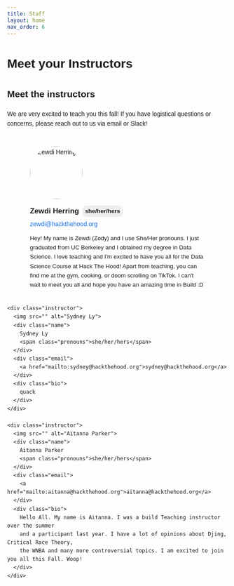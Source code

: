 ```yaml
---
title: Staff
layout: home
nav_order: 6
---
```

<h1>Meet your Instructors</h1>  

<!DOCTYPE html>
<html lang="en">
<head>
  <meta charset="UTF-8">
  <title>Meet the Instructors</title>
  <style>
    body {
      font-family: Arial, sans-serif;
      margin: 40px;
      line-height: 1.6;
    }

    h2 {
      color: #1a73e8;
    }

    .instructors {
      display: flex;
      justify-content: space-around;
      flex-wrap: wrap;
      margin-top: 20px;
    }

    .instructor {
      max-width: 400px;
      text-align: left;
      margin: 20px;
    }

    .instructor img {
      width: 120px;
      height: 120px;
      border-radius: 50%;
      object-fit: cover;
      margin-bottom: 10px;
    }

    .name {
      font-weight: bold;
      font-size: 1.2em;
      display: flex;
      align-items: center;
      margin: 5px 0;
    }

    .pronouns {
      background: #eee;
      border-radius: 10px;
      font-size: 0.8em;
      padding: 2px 6px;
      margin-left: 8px;
    }

    .email a {
      color: #1a73e8;
      text-decoration: none;
    }

    .email a:hover {
      text-decoration: underline;
    }

    .bio {
      margin-top: 10px;
      font-size: 0.95em;
    }
  </style>
</head>
<body>
  <h2>Meet the instructors</h2>
  <p>
    We are very excited to teach you this fall! If you have logistical questions or concerns,
    please reach out to us via email or Slack!
  </p>

  <div class="instructors">
    <div class="instructor">
      <img src="" alt="Zewdi Herring">
      <div class="name">
        Zewdi Herring
        <span class="pronouns">she/her/hers</span>
      </div>
      <div class="email">
        <a href="mailto:zewdi@hackthehood.org">zewdi@hackthehood.org</a>
      </div>
      <div class="bio">
        Hey! My name is Zewdi (Zody) and I use She/Her pronouns. I just graduated from UC Berkeley 
        and I obtained my degree in Data Science. I love teaching and I'm excited to have you all for 
        the Data Science Course at Hack The Hood! Apart from teaching, you can find me at the gym, cooking, 
        or doom scrolling on TikTok. I can't wait to meet you all and hope you have an amazing time in Build :D
      </div>
    </div>

    <div class="instructor">
      <img src="" alt="Sydney Ly">
      <div class="name">
        Sydney Ly
        <span class="pronouns">she/her/hers</span>
      </div>
      <div class="email">
        <a href="mailto:sydney@hackthehood.org">sydney@hackthehood.org</a>
      </div>
      <div class="bio">
        quack
      </div>
    </div>

    <div class="instructor">
      <img src="" alt="Aitanna Parker">
      <div class="name">
        Aitanna Parker
        <span class="pronouns">she/her/hers</span>
      </div>
      <div class="email">
        <a href="mailto:aitanna@hackthehood.org">aitanna@hackthehood.org</a>
      </div>
      <div class="bio">
        Hello All. My name is Aitanna. I was a build Teaching instructor over the summer 
        and a participant last year. I have a lot of opinions about Djing, Critical Race Theory,  
        the WNBA and many more controversial topics. I am excited to join you all this Fall. Woop!
      </div>
    </div>
  </div>
</body>
</html>

